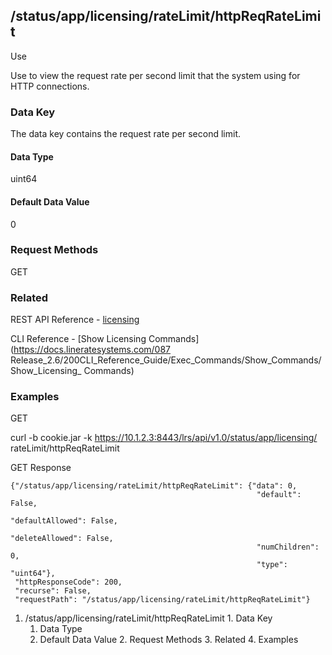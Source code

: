 ## /status/app/licensing/rateLimit/httpReqRateLimit

Use

Use to view the request rate per second limit that the system using for HTTP
connections.

### Data Key

The data key contains the request rate per second limit.

#### Data Type

uint64

#### Default Data Value

0

### Request Methods

GET

### Related

REST API Reference -
[licensing](/087Release_2.6/250REST_API_Reference_Guide/config/licensing)

CLI Reference - [Show Licensing Commands](https://docs.lineratesystems.com/087
Release_2.6/200CLI_Reference_Guide/Exec_Commands/Show_Commands/Show_Licensing_
Commands)

### Examples

GET

curl -b cookie.jar -k https://10.1.2.3:8443/lrs/api/v1.0/status/app/licensing/
rateLimit/httpReqRateLimit

GET Response

    
    
    {"/status/app/licensing/rateLimit/httpReqRateLimit": {"data": 0,
                                                           "default": False,
                                                           "defaultAllowed": False,
                                                           "deleteAllowed": False,
                                                           "numChildren": 0,
                                                           "type": "uint64"},
     "httpResponseCode": 200,
     "recurse": False,
     "requestPath": "/status/app/licensing/rateLimit/httpReqRateLimit"}
    

  1. /status/app/licensing/rateLimit/httpReqRateLimit
    1. Data Key
      1. Data Type
      2. Default Data Value
    2. Request Methods
    3. Related
    4. Examples

